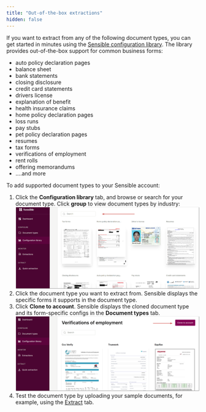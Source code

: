 ```yaml
---
title: "Out-of-the-box extractions"
hidden: false
---
```



If you want to extract from any of the following document types, you can get started in minutes using the [Sensible configuration library](https://github.com/sensible-hq/sensible-configuration-library). The library provides out-of-the-box support for common business forms:

- auto policy declaration pages
- balance sheet
- bank statements
- closing disclosure
- credit card statements
- drivers license
- explanation of benefit
- health insurance claims
- home policy declaration pages
- loss runs
- pay stubs
- pet policy declaration pages
- resumes
- tax forms
- verifications of employment
- rent rolls
- offering memorandums
- ....and more

To add supported document types to your Sensible account:

1. Click the **Configuration library** tab, and browse or search for your document type. Click **group** to view document types by industry:
![Click to enlarge](https://raw.githubusercontent.com/sensible-hq/sensible-docs/main/readme-sync/assets/v0/images/final/library_1.png)
2. Click the document type you want to extract from. Sensible displays the specific forms it supports in the document type.
3. Click **Clone to account**. Sensible displays the cloned document type and its form-specific configs in the **Document types** tab.
![Click to enlarge](https://raw.githubusercontent.com/sensible-hq/sensible-docs/main/readme-sync/assets/v0/images/final/library_2.png)
4. Test the document type by uploading your sample documents, for example, using the [Extract](doc:quick-extraction) tab.
